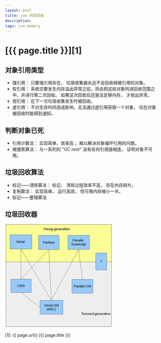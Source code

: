 ```yaml
---
layout: post
title: jvm 内存回收
description: 
tags: jvm memory
---
```


# [{{ page.title }}][1]

对象引用类型
-----------

- 强引用：
	只要强引用存在， 垃圾收集器永远不会回收掉被引用的对象。
- 软引用：
	系统交要发生内存溢出异常之前，将会把这些对象列进回收范围之中，并进行第二次回收。 如果这次回收后还是没足够内存， 才抛出异常。
- 弱引用：
	在下一次垃圾收集发生时被回收。
- 虚引用：
	不对生存时间造成影响，无法通过虚引用获取一个对象， 仅在对象被回收时能得到通知。

判断对象已死
----------

- 引用计数法： 
	实现简单，效率高；
	难以解决对象循环引用的问题。
- 根搜索算法： 
	与一系列的 "GC root" 没有任何引用链相连， 证明对象不可用。

垃圾回收算法
-----------

- 标记——清除算法： 
	标记、 清除过程效率不高， 存在内存碎片。
- 复制算法： 
	实现简单， 运行高效， 但可用内存缩小一半。
- 标记——整理算法
	

垃圾回收器
---------

![JVM 垃圾回收器](/image/jvm-gc-collector.gif)

[1]:    {{ page.url}}  ({{ page.title }})